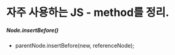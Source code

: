 # 자주 사용하는 JS - method를 정리.

##### Node.insertBefore()
- parentNode.insertBefore(new, referenceNode);

##### 
